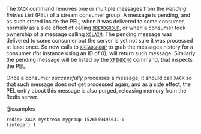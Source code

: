 The `XACK` command removes one or multiple messages from the
*Pending Entries List* (PEL) of a stream consumer group. A message is pending,
and as such stored inside the PEL, when it was delivered to some consumer,
normally as a side effect of calling [`XREADGROUP`](./xreadgroup), or when a consumer took
ownership of a message calling [`XCLAIM`](./xclaim). The pending message was delivered to
some consumer but the server is yet not sure it was processed at least once.
So new calls to [`XREADGROUP`](./xreadgroup) to grab the messages history for a consumer
(for instance using an ID of 0), will return such message.
Similarly the pending message will be listed by the [`XPENDING`](./xpending) command,
that inspects the PEL.

Once a consumer *successfully* processes a message, it should call `XACK`
so that such message does not get processed again, and as a side effect,
the PEL entry about this message is also purged, releasing memory from the
Redis server.

@examples

```
redis> XACK mystream mygroup 1526569495631-0
(integer) 1
```

